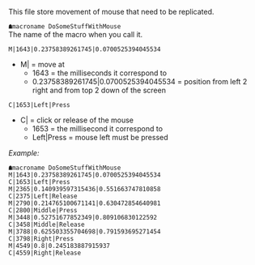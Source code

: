 This file store movement of mouse that need to be replicated.


`☗macroname DoSomeStuffWithMouse`  
The name of the macro when you call it.  

`M|1643|0.23758389261745|0.0700525394045534`  
- M| = move at
  - 1643 = the milliseconds it correspond to
  - 0.23758389261745|0.0700525394045534  = position from left 2 right and from top 2 down of the screen
  
`C|1653|Left|Press`  
- C| = click or release of the mouse
  - 1653 = the millisecond it correspond to
  - Left|Press = mouse left must be pressed


*Example:*
```
☗macroname DoSomeStuffWithMouse
M|1643|0.23758389261745|0.0700525394045534
C|1653|Left|Press
M|2365|0.140939597315436|0.551663747810858
C|2375|Left|Release
M|2790|0.214765100671141|0.630472854640981
C|2800|Middle|Press
M|3448|0.52751677852349|0.809106830122592
C|3458|Middle|Release
M|3788|0.625503355704698|0.791593695271454
C|3798|Right|Press
M|4549|0.8|0.245183887915937
C|4559|Right|Release
```
